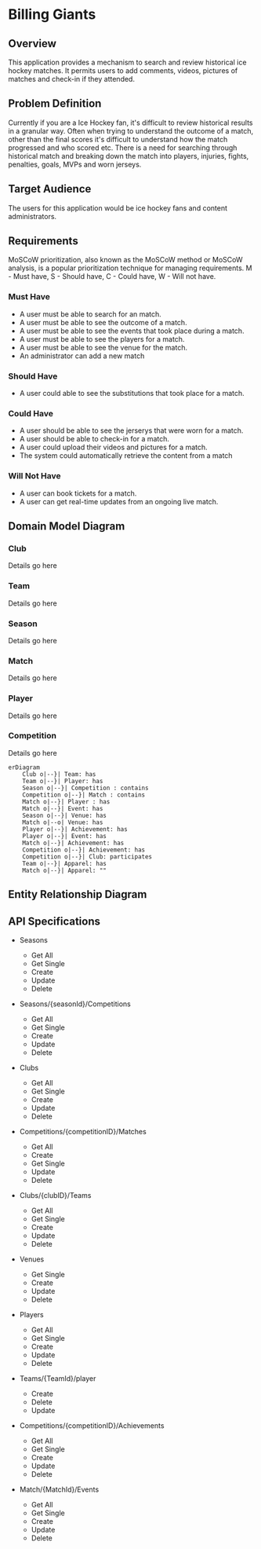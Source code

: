 # Billing Giants

## Overview

This application provides a mechanism to search and review historical ice hockey matches. It permits users to add comments, videos, pictures of matches and check-in if they attended.

## Problem Definition

Currently if you are a Ice Hockey fan, it's difficult to review historical results in a granular way. Often when trying to understand the outcome of a match, other than the final scores it's difficult to understand how the match progressed and who scored etc. There is a need for searching through historical match and breaking down the match into players, injuries, fights, penalties, goals, MVPs and worn jerseys.

## Target Audience
The users for this application would be ice hockey fans and content administrators.

## Requirements

MoSCoW prioritization, also known as the MoSCoW method or MoSCoW analysis, is a popular prioritization technique for managing requirements. M - Must have, S - Should have, C - Could have, W - Will not have.

### Must Have

- A user must be able to search for an match.
- A user must be able to see the outcome of a match.
- A user must be able to see the events that took place during a match.
- A user must be able to see the players for a match.
- A user must be able to see the venue for the match.
- An administrator can add a new match

### Should Have
- A user could able to see the substitutions that took place for a match.

### Could Have
- A user should be able to see the jerserys that were worn for a match.
- A user should be able to check-in for a match.
- A user could upload their videos and pictures for a match.
- The system could automatically retrieve the content from a match

### Will Not Have

- A user can book tickets for a match.
- A user can get real-time updates from an ongoing live match.

## Domain Model Diagram

### Club
Details go here

### Team
Details go here

### Season
Details go here

### Match
Details go here

### Player
Details go here

### Competition
Details go here

```mermaid
erDiagram
    Club o|--}| Team: has
    Team o|--}| Player: has
    Season o|--}| Competition : contains
    Competition o|--}| Match : contains
    Match o|--}| Player : has
    Match o|--}| Event: has
    Season o|--}| Venue: has
    Match o|--o| Venue: has
    Player o|--}| Achievement: has
    Player o|--}| Event: has
    Match o|--}| Achievement: has
    Competition o|--}| Achievement: has
    Competition o|--}| Club: participates
    Team o|--}| Apparel: has
    Match o|--}| Apparel: ""
```

## Entity Relationship Diagram





































## API Specifications

- Seasons
  - Get All
  - Get Single
  - Create
  - Update
  - Delete

- Seasons/{seasonId}/Competitions
  - Get All
  - Get Single
  - Create
  - Update
  - Delete

- Clubs
  - Get All
  - Get Single
  - Create
  - Update
  - Delete

- Competitions/{competitionID}/Matches
  - Get All
  - Create
  - Get Single
  - Update
  - Delete


- Clubs/{clubID}/Teams
  - Get All
  - Get Single
  - Create
  - Update
  - Delete

- Venues
  - Get Single
  - Create
  - Update
  - Delete

- Players
  - Get All
  - Get Single
  - Create
  - Update
  - Delete

- Teams/{TeamId}/player
  - Create
  - Delete
  - Update

- Competitions/{competitionID}/Achievements
  - Get All
  - Get Single
  - Create
  - Update
  - Delete

- Match/{MatchId}/Events
  - Get All
  - Get Single
  - Create
  - Update
  - Delete